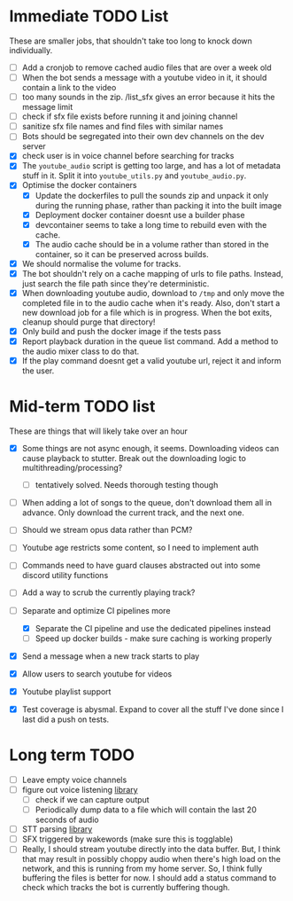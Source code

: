 # Immediate TODO List

These are smaller jobs, that shouldn't take too long to knock down individually.

- [ ] Add a cronjob to remove cached audio files that are over a week old
- [ ] When the bot sends a message with a youtube video in it, it should contain a link to the video
- [ ] too many sounds in the zip. /list_sfx gives an error because it hits the message limit
- [ ] check if sfx file exists before running it and joining channel
- [ ] sanitize sfx file names and find files with similar names
- [ ] Bots should be segregated into their own dev channels on the dev server
- [x] check user is in voice channel before searching for tracks
- [x] The `youtube_audio` script is getting too large, and has a lot of metadata stuff in it. Split it into `youtube_utils.py` and `youtube_audio.py`.
- [x] Optimise the docker containers
  - [x] Update the dockerfiles to pull the sounds zip and unpack it only during the running phase, rather than packing it into the built image
  - [x] Deployment docker container doesnt use a builder phase
  - [x] devcontainer seems to take a long time to rebuild even with the cache.
  - [x] The audio cache should be in a volume rather than stored in the container, so it can be preserved across builds.
- [x] We should normalise the volume for tracks.
- [x] The bot shouldn't rely on a cache mapping of urls to file paths. Instead, just search the file path since they're deterministic.
- [x] When downloading youtube audio, download to `/tmp` and only move the completed file in to the audio cache when it's ready. Also, don't start a new download job for a file which is in progress. When the bot exits, cleanup should purge that directory!
- [x] Only build and push the docker image if the tests pass
- [x] Report playback duration in the queue list command. Add a method to the audio mixer class to do that.
- [x] If the play command doesnt get a valid youtube url, reject it and inform the user.
# Mid-term TODO list

These are things that will likely take over an hour

- [x] Some things are not async enough, it seems. Downloading videos can cause playback to stutter. Break out the downloading logic to multithreading/processing?
  - [ ] tentatively solved. Needs thorough testing though
- [ ] When adding a lot of songs to the queue, don't download them all in advance. Only download the current track, and the next one.
- [ ] Should we stream opus data rather than PCM?
- [ ] Youtube age restricts some content, so I need to implement auth
- [ ] Commands need to have guard clauses abstracted out into some discord utility functions
- [ ] Add a way to scrub the currently playing track?
- [ ] Separate and optimize CI pipelines more
  - [x] Separate the CI pipeline and use the dedicated pipelines instead
  - [ ] Speed up docker builds - make sure caching is working properly
- [x] Send a message when a new track starts to play
- [x] Allow users to search youtube for videos
- [x] Youtube playlist support
- [x] Test coverage is abysmal. Expand to cover all the stuff I've done since I last did a push on tests.


# Long term TODO

- [ ] Leave empty voice channels
- [ ] figure out voice listening [library](https://github.com/imayhaveborkedit/discord-ext-voice-recv)
  - [ ] check if we can capture output
  - [ ] Periodically dump data to a file which will contain the last 20 seconds of audio
- [ ] STT parsing [library](https://github.com/KoljaB/RealtimeSTT)
- [ ] SFX triggered by wakewords (make sure this is togglable)
- [ ] Really, I should stream youtube directly into the data buffer. But, I think that may result in possibly choppy audio when there's high load on the network, and this is running from my home server. So, I think fully buffering the files is better for now. I should add a status command to check which tracks the bot is currently buffering though.
